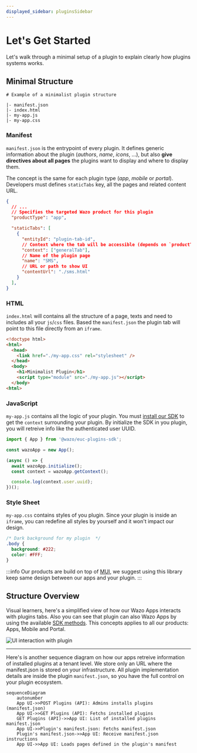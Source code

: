```yaml
---
displayed_sidebar: pluginsSidebar
---
```


# Let's Get Started

Let's walk through a minimal setup of a plugin to explain clearly how plugins systems works.

## Minimal Structure

```
# Example of a minimalist plugin structure

|- manifest.json
|- index.html
|- my-app.js
|- my-app.css
```

### Manifest

`manifest.json` is the entrypoint of every plugin. It defines generic information about the plugin (_authors_, _name_, _icons_, ...), but also **give directives about all pages** the plugins want to display and where to display them.

The concept is the same for each plugin type (_app_, _mobile_ or _portal_). Developers must defines `staticTabs` key, all the pages and related content URL.

```json
{
  // ...
  // Specifies the targeted Wazo product for this plugin
  "productType": "app",

  "staticTabs": [
    {
      "entityId": "plugin-tab-id",
      // Context where the tab will be accessible (depends on `productType`)
      "context": ["generalTab"],
      // Name of the plugin page
      "name": "SMS",
      // URL or path to show UI
      "contentUrl": "./sms.html"
    }
  ],
}
```

### HTML

`index.html` will contains all the structure of a page, texts and need to includes all your `js`/`css` files. Based the `manifest.json` the plugin tab will point to this file directly from an `iframe`.

```html
<!doctype html>
<html>
  <head>
    <link href="./my-app.css" rel="stylesheet" />
  </head>
  <body>
    <h1>Minimalist Plugin</h1>
    <script type="module" src="./my-app.js"></script>
  </body>
<html>
```

### JavaScript

`my-app.js` contains all the logic of your plugin. You must [install our SDK](/docs/sdk-librairies/plugins-js-sdk) to get the `context` surrounding your plugin. By initialize the SDK in you plugin, you will retreive info like the authenticated user UUID.

```js
import { App } from '@wazo/euc-plugins-sdk';

const wazoApp = new App();

(async () => {
  await wazoApp.initialize();
  const context = wazoApp.getContext();

  console.log(context.user.uuid);
})();
```

### Style Sheet

`my-app.css` contains styles of you plugin. Since your plugin is inside an `iframe`, you can redefine all styles by yourself and it won't impact our design.


```css
/* Dark background for my plugin  */
.body {
  background: #222;
  color: #FFF;
}
```

:::info
Our products are build on top of [MUI](https://mui.com/), we suggest using this library keep same design between our apps and your plugin.
:::

## Structure Overview

Visual learners, here's a simplified view of how our Wazo Apps interacts with plugins tabs. Also you can see that plugin can also Wazo Apps by using the available [SDK methods](/docs/sdk-librairies/plugins-js-sdk/plugins-apis). This concepts applies to all our products: Apps, Mobile and Portal.

![UI interaction with plugin](/img/plugins/ui/app-plugin-schema.png)

---

Here's is another sequence diagram on how our apps retreive information of installed plugins at a tenant level. We store only an URL where the manifest.json is stored on your infrastructure. All plugin implementation details are inside the plugin `manifest.json`, so you have the full control on your plugin ecosystem.

```mermaid
sequenceDiagram
    autonumber
    App UI->>POST Plugins (API): Admins installs plugins (manifest.json)
    App UI->>GET Plugins (API): Fetchs installed plugins
    GET Plugins (API)->>App UI: List of installed plugins manifest.json
    App UI->>Plugin's manifest.json: Fetchs manifest.json
    Plugin's manifest.json->>App UI: Receive manifest.json instructions
    App UI->>App UI: Loads pages defined in the plugin's manifest
```
